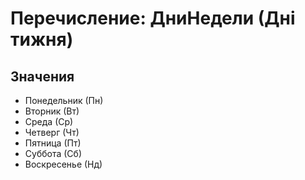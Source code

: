 ﻿# Перечисление: ДниНедели (Дні тижня)

## Значения

- Понедельник (Пн)
- Вторник (Вт)
- Среда (Ср)
- Четверг (Чт)
- Пятница (Пт)
- Суббота (Сб)
- Воскресенье (Нд)

